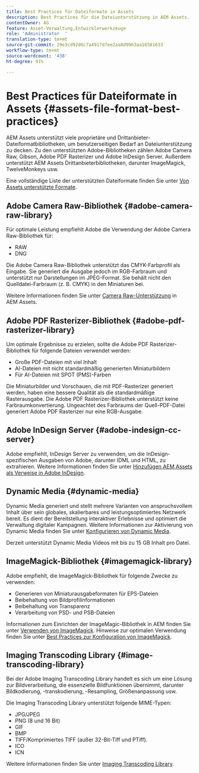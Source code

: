```yaml
---
title: Best Practices für Dateiformate in Assets
description: Best Practices für die Dateiunterstützung in AEM Assets.
contentOwner: AG
feature: Asset-Verwaltung,Entwicklerwerkzeuge
role: 'Administrator  '
translation-type: tm+mt
source-git-commit: 29e3cd92d6c7a4917d7ee2aa8d9963aa16581633
workflow-type: tm+mt
source-wordcount: '438'
ht-degree: 91%

---
```



# Best Practices für Dateiformate in Assets {#assets-file-format-best-practices}

AEM Assets unterstützt viele proprietäre und Drittanbieter-Dateiformatbibliotheken, um benutzerseitigen Bedarf an Dateiunterstützung zu decken. Zu den unterstützten Adobe-Bibliotheken zählen Adobe Camera Raw, Gibson, Adobe PDF Rasterizer und Adobe InDesign Server. Außerdem unterstützt AEM Assets Drittanbieterbibliotheken, darunter ImageMagick, TwelveMonkeys usw.

Eine vollständige Liste der unterstützten Dateiformate finden Sie unter [Von Assets unterstützte Formate](assets-formats.md).

## Adobe Camera Raw-Bibliothek {#adobe-camera-raw-library}

Für optimale Leistung empfiehlt Adobe die Verwendung der Adobe Camera Raw-Bibliothek für:

* RAW
* DNG

Die Adobe Camera Raw-Bibliothek unterstützt das CMYK-Farbprofil als Eingabe. Sie generiert die Ausgabe jedoch im RGB-Farbraum und unterstützt nur Darstellungen im JPEG-Format. Sie behält nicht den Quelldatei-Farbraum (z. B. CMYK) in den Miniaturen bei.

Weitere Informationen finden Sie unter [Camera Raw-Unterstützung](camera-raw.md) in AEM Assets.

## Adobe PDF Rasterizer-Bibliothek {#adobe-pdf-rasterizer-library}

Um optimale Ergebnisse zu erzielen, sollte die Adobe PDF Rasterizer-Bibliothek für folgende Dateien verwendet werden:

* Große PDF-Dateien mit viel Inhalt
* AI-Dateien mit nicht standardmäßig generierten Miniaturbildern
* Für AI-Dateien mit SPOT (PMS)-Farben

Die Miniaturbilder und Vorschauen, die mit PDF-Rasterizer generiert werden, haben eine bessere Qualität als die standardmäßige Rasterausgabe. Die Adobe PDF Rasterizer-Bibliothek unterstützt keine Farbraumkonvertierung. Ungeachtet des Farbraums der Quell-PDF-Datei generiert Adobe PDF Rasterizer nur eine RGB-Ausgabe.

## Adobe InDesign Server  {#adobe-indesign-cc-server}

Adobe empfiehlt, InDesign Server zu verwenden, um die InDesign-spezifischen Ausgaben von Adobe, darunter IDML und HTML, zu extrahieren. Weitere Informationen finden Sie unter [Hinzufügen AEM Assets als Verweise in Adobe InDesign](managing-linked-subassets.md#add-aem-assets-as-references-in-adobe-indesign).

## Dynamic Media  {#dynamic-media}

Dynamic Media generiert und stellt mehrere Varianten von anspruchsvollem Inhalt über sein globales, skalierbares und leistungsoptimiertes Netzwerk bereit. Es dient der Bereitstellung interaktiver Erlebnisse und optimiert die Verwaltung digitaler Kampagnen. Weitere Informationen zur Aktivierung von Dynamic Media finden Sie unter [Konfigurieren von Dynamic Media](config-dynamic.md).

Derzeit unterstützt Dynamic Media Videos mit bis zu 15 GB Inhalt pro Datei.

## ImageMagick-Bibliothek {#imagemagick-library}

Adobe empfiehlt, die ImageMagick-Bibliothek für folgende Zwecke zu verwenden:

* Generieren von Miniaturausgabeformaten für EPS-Dateien
* Beibehaltung von Bildprofilinformationen
* Beibehaltung von Transparenz
* Verarbeitung von PSD- und PSB-Dateien

Informationen zum Einrichten der ImageMagic-Bibliothek in AEM finden Sie unter [Verwenden von ImageMagick](media-handlers.md#an-example-using-imagemagick). Hinweise zur optimalen Verwendung finden Sie unter [Best Practices zur Konfiguration von ImageMagick](best-practices-for-imagemagick.md).

## Imaging Transcoding Library  {#image-transcoding-library}

Bei der Adobe Imaging Transcoding Library handelt es sich um eine Lösung zur Bildverarbeitung, die essenzielle Bildfunktionen übernimmt, darunter Bildkodierung, -transkodierung, -Resampling, Größenanpassung usw.

Die Imaging Transcoding Library unterstützt folgende MIME-Typen:

* JPG/JPEG
* PNG (8 und 16 Bit)
* GIF
* BMP
* TIFF/Komprimiertes TIFF (außer 32-Bit-Tiff und PTiff).
* ICO
* ICN

Weitere Informationen finden Sie unter [Imaging Transcoding Library](imaging-transcoding-library.md).
